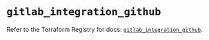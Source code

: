 # `gitlab_integration_github`

Refer to the Terraform Registry for docs: [`gitlab_integration_github`](https://registry.terraform.io/providers/gitlabhq/gitlab/16.11.0/docs/resources/integration_github).
